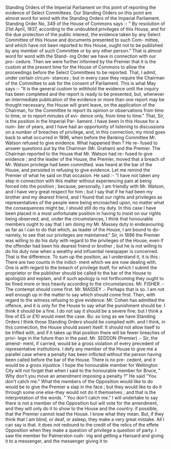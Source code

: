 Standing Orders of the Imperial Parliament on this point of reporting the evidence of Select Committees. Our Standing Orders on this point are almost word for word with the Standing Orders of the Imperial Parliament. Standing Order No, 349 of the House of Commons says :- " By resolution of 21st April, 1837, according to the undoubted privileges of this House, and for the due protection of the public interest, the evidence taken by any Select Committee of this House and documents presented to such Com- mittee, and which have not been reported to this House, ought not to be published by any member of such Committee or by any other person." That is almost word for word with the Stand- ing Order we have in connection with our pro- cedure. Then we were further informed by the Premier that it is the custom at the present time for the House of Commons to allow the proceedings before the Select Committees to be reported. That, I admit, under certain circum- stances ; but in every case they require the Chairman of the Committee to ask for the consent of Parliament. This is what May says :- "It is the general custom to withhold the evidence until the inquiry has been completed and the report is ready to be presented, but, whenever an intermediate publication of the evidence or more than one report may be thought necessary, the House will grant leave, on the application of the Chairman, for the Committee to report its opinion or observations from time to time, or to report minutes of evi- dence only, from time to time." That, Sir, is the position in the Imperial Par- liament. I have been in this House for a num- ber of years, and I have had an opportunity of listening to discussions on a number of breaches of privilege, and, in this connection, my mind goes back to what occurred in 1896, when before the Banking Committee Mr. Watson refused to give evidence. What happened then ? He re- fused to answer questions put by the Chairman (Mr. Graham) and the Premier. The Chairman reported to the House that Mr. Watson had re- fused to give evidence ; and the leader of the House, the Premier, moved that a breach of Mr. Watson privilege had been committed. was heard at the bar of the House, and persisted in refusing to give evidence. Let me remind the Premier of what he said on that occasion. He said :- "I have not taken any step in connection with this matter without experiencing pain at being forced into the position ; because, personally, I am friendly with Mr. Watson, and I have very great respect for him ; but I say that if he had been my brother and my dearest friend, and I found that our rights and privileges as representatives of the people were being encroached upon, no matter what the consequences might be, I should still do my duty. In this case I have been placed in a most unfortunate position in having to insist on our rights being observed; and, under the circumstances, I think that honourable members ought to say that I am doing my Mr. Massey duty in endeavouring as far as I can to do that which, as leader of the House, I am bound to do-namely, to see that our privileges are maintained." Sir, in 1896 the Premier was willing to do his duty with regard to the privileges of the House, even if the offender had been his dearest friend or brother ; but he is not willing to do his duty now when a wealthy and influential newspaper is concerned. That is the difference. To sum up the position, as I understand it, it is this : There are two counts in the indict- ment which we are now dealing with. One is with regard to the breach of privilege itself, for which I submit the proprietor or the publisher should be called to the bar of the House to apologize and explain, and if such apology is not forthcoming they ought to be fined more or less heavily according to the circumstances. Mr. FISHER .- The contempt should come first. Mr. MASSEY .- Perhaps that is so. I am not well enough up in the matter to say which should come first. Then, with regard to the witness refusing to give evidence: Mr. Cohen has admitted the offence, and it is only for the House to say what the punishment should be. I think it should be a fine. I do not say it should be a severe fine; but I think a fine of £5 or £10 would meet the case. Bu: so long as we have Standing Orders I think those Standing Orders should be complied with. and I think, in this connection, the House should assert itself. It should not allow itself to be trifled with, and if it takes up that position there will be fewer breaches of privi- lege in the future than in the past. Mr. SEDDON (Premier) .- Sir, the amend- ment, if carried, would be a gross violation of every precedent of representative institutions. I defy any member of the House to give me a parallel case where a penalty has been inflicted without the person having been called before the bar of the House. There is no pre- cedent, and it would be a gross injustice. I hope the honourable member for Wellington City will not forget that when I said to the honourable member for Bruce, " Why don't you move an amendment imposing a penalty ?" He said "You don't catch me." What the members of the Opposition would like to do would be to give the Premier a slap in the face ; but they would like to do it through some one else-they would not do it themselves ; and that is the interpretation of the words. " You don't catch me." I will undertake to say there is not a member of the Opposition but will vote for the amendment, and they will only do it to show to the House and the country. if possible, that the Premier cannot lead the House. I know what they mean. But, if they think that I am blind, or deaf, or asleep, they make a very great mistake. All I can say is that. it does not redound to the credit of the relics of the effete Opposition when they make a question of privilege a question of party. I saw the member for Palmerston rush- ing and getting a Hansard and giving it to a messenger, and the messenger giving it to 